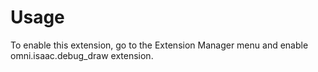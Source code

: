 # Usage

To enable this extension, go to the Extension Manager menu and enable omni.isaac.debug_draw extension.


